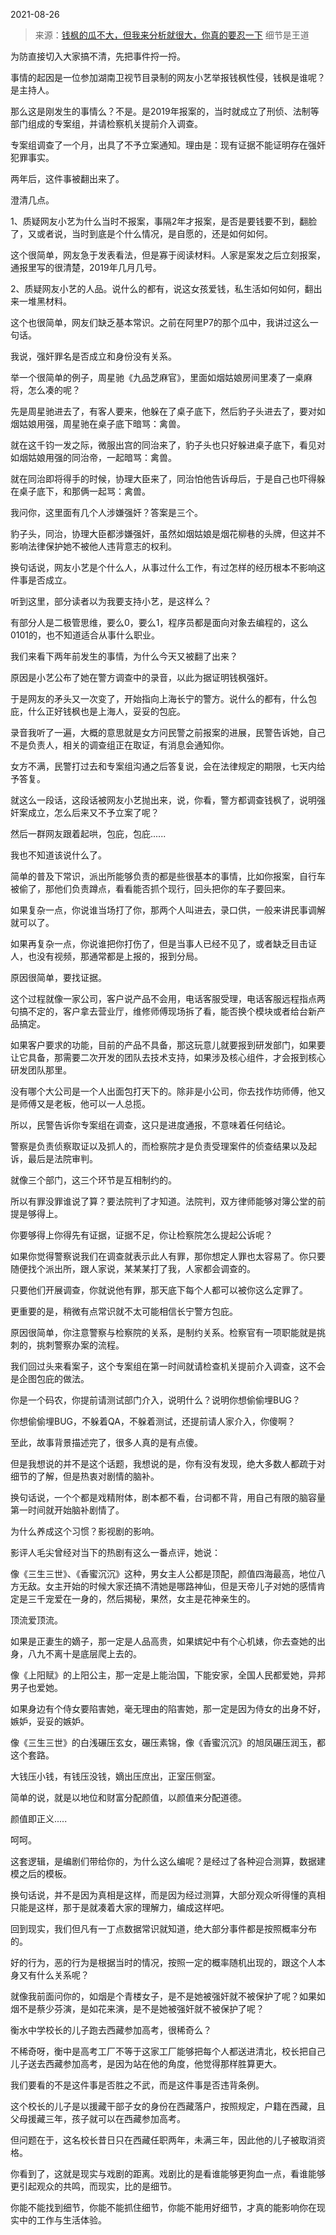 2021-08-26

> 来源：[钱枫的瓜不大，但我来分析就很大，你真的要忍一下](http://mp.weixin.qq.com/s?__biz=MzU0MjYwNDU2Mw==&mid=2247500736&idx=1&sn=7a8566c6a58f51d622cd2472975b14f5&chksm=fb1aafbccc6d26aae98ec10f628b9fe1d178efe0c250d1b8565cb47eeb00bb905ca37766c70f&scene=27#wechat_redirect)
> 细节是王道

为防直接切入大家搞不清，先把事件捋一捋。

  

事情的起因是一位参加湖南卫视节目录制的网友小艺举报钱枫性侵，钱枫是谁呢？是主持人。  

  

那么这是刚发生的事情么？不是。是2019年报案的，当时就成立了刑侦、法制等部门组成的专案组，并请检察机关提前介入调查。

  

专案组调查了一个月，出具了不予立案通知。理由是：现有证据不能证明存在强奸犯罪事实。

  

两年后，这件事被翻出来了。  

  

澄清几点。  

  

1、质疑网友小艺为什么当时不报案，事隔2年才报案，是否是要钱要不到，翻脸了，又或者说，当时到底是个什么情况，是自愿的，还是如何如何。

  

这个很简单，网友急于发表看法，但是寡于阅读材料。人家是案发之后立刻报案，通报里写的很清楚，2019年几月几号。  

  

2、质疑网友小艺的人品。说什么的都有，说这女孩爱钱，私生活如何如何，翻出来一堆黑材料。  

  

这个也很简单，网友们缺乏基本常识。之前在阿里P7的那个瓜中，我讲过这么一句话。

  

我说，强奸罪名是否成立和身份没有关系。  

  

举一个很简单的例子，周星驰《九品芝麻官》，里面如烟姑娘房间里凑了一桌麻将，怎么凑的呢？

  

先是周星驰进去了，有客人要来，他躲在了桌子底下，然后豹子头进去了，要对如烟姑娘用强，周星驰在桌子底下暗骂：禽兽。

  

就在这千钧一发之际，微服出宫的同治来了，豹子头也只好躲进桌子底下，看见对如烟姑娘用强的同治帝，一起暗骂：禽兽。

  

就在同治即将得手的时候，协理大臣来了，同治怕他告诉母后，于是自己也吓得躲在桌子底下，和那俩一起骂：禽兽。

  

我问你，这里面有几个人涉嫌强奸？答案是三个。  

  

豹子头，同治，协理大臣都涉嫌强奸，虽然如烟姑娘是烟花柳巷的头牌，但这并不影响法律保护她不被他人违背意志的权利。

  

换句话说，网友小艺是个什么人，从事过什么工作，有过怎样的经历根本不影响这件事是否成立。  

  

听到这里，部分读者以为我要支持小艺，是这样么？

  

有部分人是二极管思维，要么0，要么1，程序员都是面向对象去编程的，这么0101的，也不知道适合从事什么职业。  

  

我们来看下两年前发生的事情，为什么今天又被翻了出来？

  

原因是小艺公布了她在警方调查中的录音，以此为据证明钱枫强奸。

  

于是网友的矛头又一次变了，开始指向上海长宁的警方。说什么的都有，什么包庇，什么正好钱枫也是上海人，妥妥的包庇。

  

录音我听了一遍，大概的意思就是女方问民警之前报案的进展，民警告诉她，自己不是负责人，相关的调查组正在取证，有消息会通知你。

  

女方不满，民警打过去和专案组沟通之后答复说，会在法律规定的期限，七天内给予答复。

  

就这么一段话，这段话被网友小艺抛出来，说，你看，警方都调查钱枫了，说明强奸案成立，怎么后来又不予立案了呢？  

  

然后一群网友跟着起哄，包庇，包庇......

  

我也不知道该说什么了。  

  

简单的普及下常识，派出所能够负责的都是些很基本的事情，比如你报案，自行车被偷了，那他们负责蹲点，看看能否抓个现行，回头把你的车子要回来。

  

如果复杂一点，你说谁当场打了你，那两个人叫进去，录口供，一般来讲民事调解就可以了。  

  

如果再复杂一点，你说谁把你打伤了，但是当事人已经不见了，或者缺乏目击证人，也没有视频，那通常都是上报的，报到分局。

  

原因很简单，要找证据。  

  

这个过程就像一家公司，客户说产品不会用，电话客服受理，电话客服远程指点两句搞不定的，客户拿去营业厅，维修师傅现场拆了看，能否换个模块或者给台新产品搞定。

  

如果客户要求的功能，目前的产品不具备，那这玩意儿就要报到研发部门，如果要让它具备，那需要二次开发的团队去技术支持，如果涉及核心组件，才会报到核心研发团队那里。  

  

没有哪个大公司是一个人出面包打天下的。除非是小公司，你去找作坊师傅，他又是师傅又是老板，他可以一人总揽。

  

所以，民警告诉你专案组在调查，这只是进度通报，不意味着任何结论。

  

警察是负责侦察取证以及抓人的，而检察院才是负责受理案件的侦查结果以及起诉，最后是法院审判。  

  

就像三个部门，这三个环节是互相制约的。

  

所以有罪没罪谁说了算？要法院判了才知道。法院判，双方律师能够对簿公堂的前提是够得上。  

  

你要够得上你得先有证据，证据不足，你让检察院怎么提起公诉呢？  

  

如果你觉得警察说我们在调查就表示此人有罪，那你想定人罪也太容易了。你只要随便找个派出所，跟人家说，某某某打了我，人家都会调查的。  

  

只要他们开展调查，你就说他有罪，那天底下每个人都可以被你这么定罪了。  

  

更重要的是，稍微有点常识就不太可能相信长宁警方包庇。  

  

原因很简单，你注意警察与检察院的关系，是制约关系。检察官有一项职能就是挑刺的，挑刺警察办案的流程。

  

我们回过头来看案子，这个专案组在第一时间就请检查机关提前介入调查，这不会是企图包庇的做法。

  

你是一个码农，你提前请测试部门介入，说明什么？说明你想偷偷埋BUG？  

  

你想偷偷埋BUG，不躲着QA，不躲着测试，还提前请人家介入，你傻啊？

  

至此，故事背景描述完了，很多人真的是有点傻。  

  

但是我想说的并不是这个话题，我想说的是，你有没有发现，绝大多数人都疏于对细节的了解，但是热衷对剧情的脑补。  

  

换句话说，一个个都是戏精附体，剧本都不看，台词都不背，用自己有限的脑容量第一时间就开始脑补剧情了。  

  

为什么养成这个习惯？影视剧的影响。

  

影评人毛尖曾经对当下的热剧有这么一番点评，她说：  

  

像《三生三世》、《香蜜沉沉》这种，男女主人公都是顶配，颜值四海最高，地位八方无敌。女主开始的时候大家还搞不清她是哪路神仙，但是天帝儿子对她的感情肯定是三千宠爱在一身的，然后揭秘，果然，女主是花神亲生的。  

  

顶流爱顶流。  

  

如果是正妻生的嫡子，那一定是人品高贵，如果嫔妃中有个心机婊，你去查她的出身，八九不离十是底层爬上去的。  

  

像《上阳赋》的上阳公主，那一定是上能治国，下能安家，全国人民都爱她，异邦男子也爱她。

  

如果身边有个侍女要陷害她，毫无理由的陷害她，那一定是因为侍女的出身不好，嫉妒，妥妥的嫉妒。  

  

像《三生三世》的白浅碾压玄女，碾压素锦，像《香蜜沉沉》的旭凤碾压润玉，都这个套路。  

  

大钱压小钱，有钱压没钱，嫡出压庶出，正室压侧室。  

  

简单的说，就是以地位和财富分配颜值，以颜值来分配道德。  

  

颜值即正义.....

  

呵呵。

  

这套逻辑，是编剧们带给你的，为什么这么编呢？是经过了各种迎合测算，数据建模之后的模板。  

  

换句话说，并不是因为真相是这样，而是因为经过测算，大部分观众听得懂的真相只能是这样，那于是就凑着大家的理解力，编成这样吧。

  

回到现实，我们但凡有一丁点数据常识就知道，绝大部分事件都是按照概率分布的。  

  

好的行为，恶的行为是根据当时的情况，按照一定的概率随机出现的，跟这个人本身又有什么关系呢？  

  

就像我前面问你的，如烟是个青楼女子，是不是她被强奸就不被保护了呢？如果如烟不是蔡少芬演，是如花来演，是不是她被强奸就不被保护了呢？

  

衡水中学校长的儿子跑去西藏参加高考，很稀奇么？  

  

不稀奇呀，衡中是高考工厂不等于这家工厂能够把每个人都送进清北，校长把自己儿子送去西藏参加高考，是因为站在他的角度，他觉得那样胜算更大。

  

我们要看的不是这件事是否胜之不武，而是这件事是否违背条例。  

  

这个校长的儿子是以援藏干部子女的身份在西藏落户，按照规定，户籍在西藏，且父母援藏三年，孩子就可以在西藏参加高考。  

  

但问题在于，这名校长昔日只在西藏任职两年，未满三年，因此他的儿子被取消资格。  

  

你看到了，这就是现实与戏剧的距离。戏剧比的是看谁能够更狗血一点，看谁能够更引起观众的共鸣，而现实，比的是细节。  

  

你能不能找到细节，你能不能抓住细节，你能不能用好细节，才真的能影响你在现实中的工作与生活体验。

